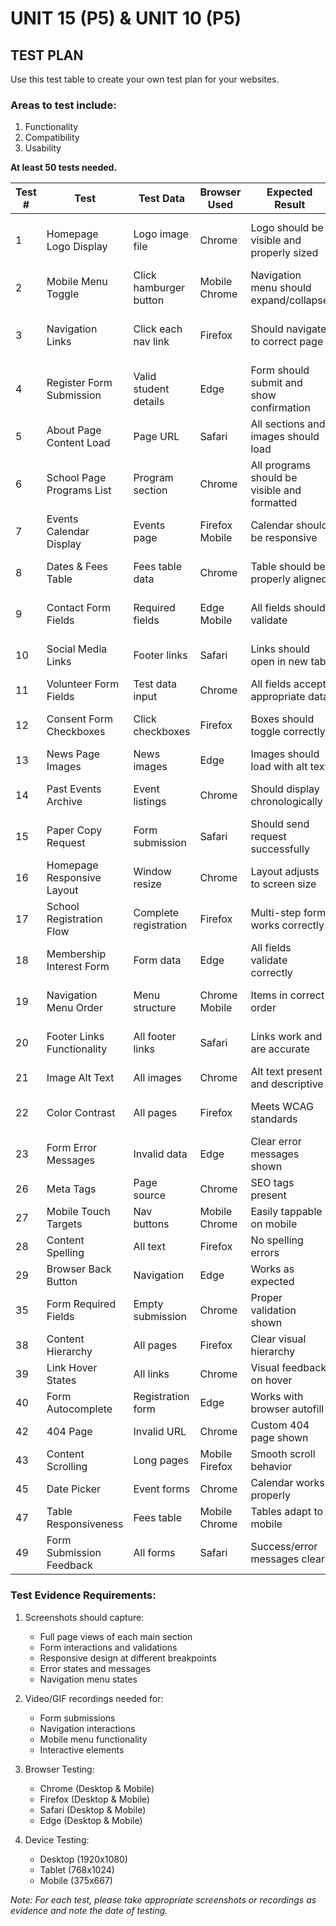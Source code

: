 # UNIT 15 (P5) & UNIT 10 (P5)

## TEST PLAN

Use this test table to create your own test plan for your websites.

### Areas to test include:

1. Functionality
2. Compatibility
3. Usability

**At least 50 tests needed.**

| Test # | Test | Test Data | Browser Used | Expected Result | Actual Result | Changes needed? | Evidence | Date |
|--------|------|-----------|--------------|-----------------|---------------|----------------|-----------|------|
| 1 | Homepage Logo Display | Logo image file | Chrome | Logo should be visible and properly sized | | | Screenshot of homepage header | |
| 2 | Mobile Menu Toggle | Click hamburger button | Mobile Chrome | Navigation menu should expand/collapse | | | Video/gif of menu interaction | |
| 3 | Navigation Links | Click each nav link | Firefox | Should navigate to correct page | | | Screenshots of navigation flow | |
| 4 | Register Form Submission | Valid student details | Edge | Form should submit and show confirmation | | | Form submission recording | |
| 5 | About Page Content Load | Page URL | Safari | All sections and images should load | | | Full page screenshot | |
| 6 | School Page Programs List | Program section | Chrome | All programs should be visible and formatted | | | Screenshot of programs section | |
| 7 | Events Calendar Display | Events page | Firefox Mobile | Calendar should be responsive | | | Mobile view screenshot | |
| 8 | Dates & Fees Table | Fees table data | Chrome | Table should be properly aligned | | | Table section screenshot | |
| 9 | Contact Form Fields | Required fields | Edge Mobile | All fields should validate | | | Form validation recording | |
| 10 | Social Media Links | Footer links | Safari | Links should open in new tab | | | Link behavior recording | |
| 11 | Volunteer Form Fields | Test data input | Chrome | All fields accept appropriate data | | | Form testing video | |
| 12 | Consent Form Checkboxes | Click checkboxes | Firefox | Boxes should toggle correctly | | | Checkbox interaction gif | |
| 13 | News Page Images | News images | Edge | Images should load with alt text | | | Image loading test | |
| 14 | Past Events Archive | Event listings | Chrome | Should display chronologically | | | Archive page screenshot | |
| 15 | Paper Copy Request | Form submission | Safari | Should send request successfully | | | Form submission test | |
| 16 | Homepage Responsive Layout | Window resize | Chrome | Layout adjusts to screen size | | | Responsive design test | |
| 17 | School Registration Flow | Complete registration | Firefox | Multi-step form works correctly | | | Registration flow video | |
| 18 | Membership Interest Form | Form data | Edge | All fields validate correctly | | | Form validation test | |
| 19 | Navigation Menu Order | Menu structure | Chrome Mobile | Items in correct order | | | Menu structure screenshot | |
| 20 | Footer Links Functionality | All footer links | Safari | Links work and are accurate | | | Footer testing video | |
| 21 | Image Alt Text | All images | Chrome | Alt text present and descriptive | | | Accessibility test | |
| 22 | Color Contrast | All pages | Firefox | Meets WCAG standards | | | Contrast analyzer results | |
| 23 | Form Error Messages | Invalid data | Edge | Clear error messages shown | | | Error message screenshots | |
| 26 | Meta Tags | Page source | Chrome | SEO tags present | | | Source code review | |
| 27 | Mobile Touch Targets | Nav buttons | Mobile Chrome | Easily tappable on mobile | | | Mobile usability test | |
| 28 | Content Spelling | All text | Firefox | No spelling errors | | | Spell check results | |
| 29 | Browser Back Button | Navigation | Edge | Works as expected | | | Navigation test video | |
| 35 | Form Required Fields | Empty submission | Chrome | Proper validation shown | | | Validation test | |
| 38 | Content Hierarchy | All pages | Firefox | Clear visual hierarchy | | | Layout analysis | |
| 39 | Link Hover States | All links | Chrome | Visual feedback on hover | | | Interaction test | |
| 40 | Form Autocomplete | Registration form | Edge | Works with browser autofill | | | Autofill test | |
| 42 | 404 Page | Invalid URL | Chrome | Custom 404 page shown | | | Error page test | |
| 43 | Content Scrolling | Long pages | Mobile Firefox | Smooth scroll behavior | | | Scroll test video | |
| 45 | Date Picker | Event forms | Chrome | Calendar works properly | | | Date input test | |
| 47 | Table Responsiveness | Fees table | Mobile Chrome | Tables adapt to mobile | | | Mobile table test | |
| 49 | Form Submission Feedback | All forms | Safari | Success/error messages clear | | | Feedback test | |

### Test Evidence Requirements:

1. Screenshots should capture:
   - Full page views of each main section
   - Form interactions and validations
   - Responsive design at different breakpoints
   - Error states and messages
   - Navigation menu states

2. Video/GIF recordings needed for:
   - Form submissions
   - Navigation interactions
   - Mobile menu functionality
   - Interactive elements

3. Browser Testing:
   - Chrome (Desktop & Mobile)
   - Firefox (Desktop & Mobile)
   - Safari (Desktop & Mobile)
   - Edge (Desktop & Mobile)

4. Device Testing:
   - Desktop (1920x1080)
   - Tablet (768x1024)
   - Mobile (375x667)

*Note: For each test, please take appropriate screenshots or recordings as evidence and note the date of testing.* 
